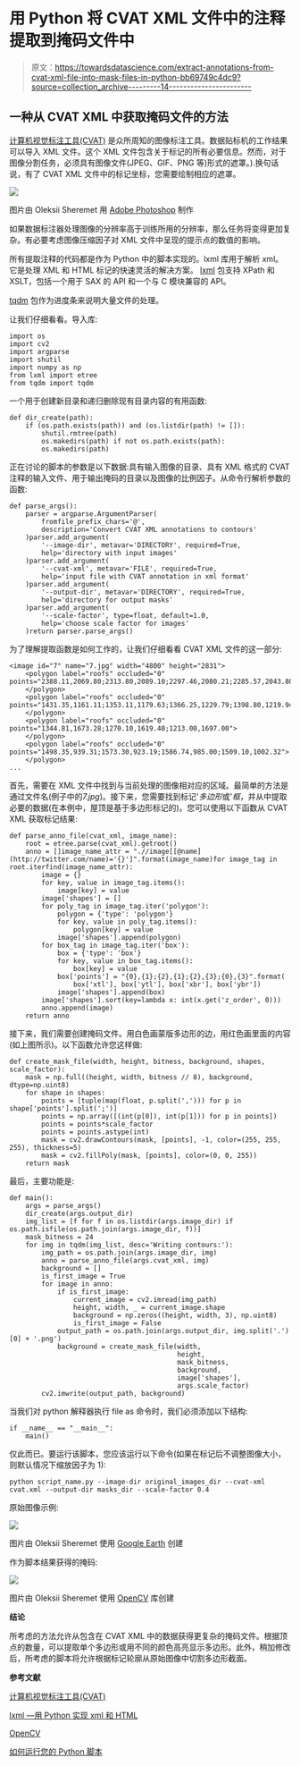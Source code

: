 # 用 Python 将 CVAT XML 文件中的注释提取到掩码文件中

> 原文：<https://towardsdatascience.com/extract-annotations-from-cvat-xml-file-into-mask-files-in-python-bb69749c4dc9?source=collection_archive---------14----------------------->

## 一种从 CVAT XML 中获取掩码文件的方法

[计算机视觉标注工具(CVAT)](https://github.com/opencv/cvat) 是众所周知的图像标注工具。数据贴标机的工作结果可以导入 XML 文件。这个 XML 文件包含关于标记的所有必要信息。然而，对于图像分割任务，必须具有图像文件(JPEG、GIF、PNG 等)形式的遮罩。).换句话说，有了 CVAT XML 文件中的标记坐标，您需要绘制相应的遮罩。

![](img/236492771f2409aec141d55d9efb338f.png)

图片由 Oleksii Sheremet 用 [Adobe Photoshop](https://www.adobe.com/ru/products/photoshop.html) 制作

如果数据标注器处理图像的分辨率高于训练所用的分辨率，那么任务将变得更加复杂。有必要考虑图像压缩因子对 XML 文件中呈现的提示点的数值的影响。

所有提取注释的代码都是作为 Python 中的脚本实现的。lxml 库用于解析 xml。它是处理 XML 和 HTML 标记的快速灵活的解决方案。 [lxml](https://lxml.de/) 包支持 XPath 和 XSLT，包括一个用于 SAX 的 API 和一个与 C 模块兼容的 API。

[tqdm](https://tqdm.github.io/) 包作为进度条来说明大量文件的处理。

让我们仔细看看。导入库:

```
import os
import cv2
import argparse
import shutil
import numpy as np
from lxml import etree
from tqdm import tqdm
```

一个用于创建新目录和递归删除现有目录内容的有用函数:

```
def dir_create(path):
    if (os.path.exists(path)) and (os.listdir(path) != []):
        shutil.rmtree(path)
        os.makedirs(path) if not os.path.exists(path):
        os.makedirs(path)
```

正在讨论的脚本的参数是以下数据:具有输入图像的目录、具有 XML 格式的 CVAT 注释的输入文件、用于输出掩码的目录以及图像的比例因子。从命令行解析参数的函数:

```
def parse_args():
    parser = argparse.ArgumentParser(
        fromfile_prefix_chars='@',
        description='Convert CVAT XML annotations to contours'
    )parser.add_argument(
        '--image-dir', metavar='DIRECTORY', required=True,
        help='directory with input images'
    )parser.add_argument(
        '--cvat-xml', metavar='FILE', required=True,
        help='input file with CVAT annotation in xml format'
    )parser.add_argument(
        '--output-dir', metavar='DIRECTORY', required=True,
        help='directory for output masks'
    )parser.add_argument(
        '--scale-factor', type=float, default=1.0,
        help='choose scale factor for images'
    )return parser.parse_args()
```

为了理解提取函数是如何工作的，让我们仔细看看 CVAT XML 文件的这一部分:

```
<image id="7" name="7.jpg" width="4800" height="2831">
    <polygon label="roofs" occluded="0" points="2388.11,2069.80;2313.80,2089.10;2297.46,2080.21;2285.57,2043.80;2339.07,2031.17;2336.10,2018.54;2428.23,2060.89">
    </polygon>
    <polygon label="roofs" occluded="0" points="1431.35,1161.11;1353.11,1179.63;1366.25,1229.79;1398.80,1219.94;1396.11,1210.08;1437.91,1194.26">
    </polygon>
    <polygon label="roofs" occluded="0" points="1344.81,1673.28;1270.10,1619.40;1213.00,1697.00">
    </polygon>
    <polygon label="roofs" occluded="0" points="1498.35,939.31;1573.30,923.19;1586.74,985.00;1509.10,1002.32">
    </polygon>
...
```

首先，需要在 XML 文件中找到与当前处理的图像相对应的区域。最简单的方法是通过文件名(例子中的*7.jpg*)。接下来，您需要找到标记'*多边形*或'*框*，并从中提取必要的数据(在本例中，屋顶是基于多边形标记的)。您可以使用以下函数从 CVAT XML 获取标记结果:

```
def parse_anno_file(cvat_xml, image_name):
    root = etree.parse(cvat_xml).getroot()
    anno = []image_name_attr = ".//image[[@name](http://twitter.com/name)='{}']".format(image_name)for image_tag in root.iterfind(image_name_attr):
        image = {}
        for key, value in image_tag.items():
            image[key] = value
        image['shapes'] = []
        for poly_tag in image_tag.iter('polygon'):
            polygon = {'type': 'polygon'}
            for key, value in poly_tag.items():
                polygon[key] = value
            image['shapes'].append(polygon)
        for box_tag in image_tag.iter('box'):
            box = {'type': 'box'}
            for key, value in box_tag.items():
                box[key] = value
            box['points'] = "{0},{1};{2},{1};{2},{3};{0},{3}".format(
                box['xtl'], box['ytl'], box['xbr'], box['ybr'])
            image['shapes'].append(box)
        image['shapes'].sort(key=lambda x: int(x.get('z_order', 0)))
        anno.append(image)
    return anno
```

接下来，我们需要创建掩码文件。用白色画蒙版多边形的边，用红色画里面的内容(如上图所示)。以下函数允许您这样做:

```
def create_mask_file(width, height, bitness, background, shapes, scale_factor):
    mask = np.full((height, width, bitness // 8), background, dtype=np.uint8)
    for shape in shapes:
        points = [tuple(map(float, p.split(','))) for p in shape['points'].split(';')]
        points = np.array([(int(p[0]), int(p[1])) for p in points])
        points = points*scale_factor
        points = points.astype(int)
        mask = cv2.drawContours(mask, [points], -1, color=(255, 255, 255), thickness=5)
        mask = cv2.fillPoly(mask, [points], color=(0, 0, 255))
    return mask
```

最后，主要功能是:

```
def main():
    args = parse_args()
    dir_create(args.output_dir)
    img_list = [f for f in os.listdir(args.image_dir) if os.path.isfile(os.path.join(args.image_dir, f))]
    mask_bitness = 24
    for img in tqdm(img_list, desc='Writing contours:'):
        img_path = os.path.join(args.image_dir, img)
        anno = parse_anno_file(args.cvat_xml, img)
        background = []
        is_first_image = True
        for image in anno:
            if is_first_image:
                current_image = cv2.imread(img_path)
                height, width, _ = current_image.shape
                background = np.zeros((height, width, 3), np.uint8)
                is_first_image = False
            output_path = os.path.join(args.output_dir, img.split('.')[0] + '.png')
            background = create_mask_file(width,
                                          height,
                                          mask_bitness,
                                          background,
                                          image['shapes'],
                                          args.scale_factor)
        cv2.imwrite(output_path, background)
```

当我们对 python 解释器执行 file as 命令时，我们必须添加以下结构:

```
if __name__ == "__main__":
    main()
```

仅此而已。要运行该脚本，您应该运行以下命令(如果在标记后不调整图像大小，则默认情况下缩放因子为 1):

```
python script_name.py --image-dir original_images_dir --cvat-xml cvat.xml --output-dir masks_dir --scale-factor 0.4
```

原始图像示例:

![](img/7548c563bd4c53b914f26ceeef2a969d.png)

图片由 Oleksii Sheremet 使用 [Google Earth](https://www.google.com.ua/intl/en/earth/) 创建

作为脚本结果获得的掩码:

![](img/3469b96fe0baa4e18dcb2c735c50e6e1.png)

图片由 Oleksii Sheremet 使用 [OpenCV](https://opencv.org/) 库创建

**结论**

所考虑的方法允许从包含在 CVAT XML 中的数据获得更复杂的掩码文件。根据顶点的数量，可以提取单个多边形或用不同的颜色高亮显示多边形。此外，稍加修改后，所考虑的脚本将允许根据标记轮廓从原始图像中切割多边形截面。

**参考文献**

[计算机视觉标注工具(CVAT)](https://github.com/opencv/cvat)

[lxml —用 Python 实现 xml 和 HTML](https://lxml.de/)

[OpenCV](https://opencv.org/)

[如何运行您的 Python 脚本](https://realpython.com/run-python-scripts/)